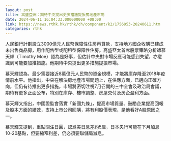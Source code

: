 ```yaml
---
layout: post
title: 高盛亞洲：期待中央提出更多措施提振房地產市場
date: 2024-06-11 16:04:33.000000000 +08:00
link: https://news.rthk.hk/rthk/ch/component/k2/1756953-20240611.htm
categories: rthk
---
```


人民銀行計劃設立3000億元人民幣保障性住房再貸款，支持地方國企收購已建成未出售商品房，用作配售型或配租型保障性住房。高盛亞太首席股票策略分析師慕天輝（Timothy Moe）認為是好事，但估計中央對市場反應可能感到失望，亦意識到可能要加推措施。他期待中央提出更多措施提振市場。

慕天輝認為，最少需要接近8萬億元人民幣的資金規模，才能將庫存降至2018年疫情前水平。他指出，中央在解決房地產市場問題上，在供應方面，已邁向正確方向，但仍有待推出更多措施，市場將密切注視7月召開的三中全會及政治局會議，期待有更多正面公布，特別在庫存、樓市調整、房屋交付及房企盈利方面。

慕天輝又指出，中國證監會落實「新國九條」，提高市場質量、鼓勵企業提高回報及股本方面的績效，支持上市公司回購，將有利股價表現，是他看好A股原因之一。

慕天輝又提到，重點關注日圓，認爲美日息差約5厘，日本央行可能在下月加息10-20基點，但要縮窄利差，仍必須要聯儲局減息。
